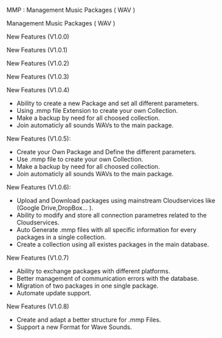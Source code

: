 MMP : Management Music Packages ( WAV )

Management Music Packages ( WAV )

New Features (V1.0.0)

New Features (V1.0.1)

New Features (V1.0.2)

New Features (V1.0.3)

New Features (V1.0.4)
- Ability to create a new Package and set all different parameters.
- Using .mmp file  Extension to create your own Collection.
- Make a backup by need for all choosed collection.
- Join automaticly all sounds WAVs to the main package.
 
New Features (V1.0.5): 
- Create your Own Package and Define the different parameters.
- Use .mmp file to create your own Collection.
- Make a backup by need for all choosed collection.
- Join automaticly all sounds WAVs to the main package.

New Features (V1.0.6):
- Upload and Download packages using mainstream Cloudservices like (Google Drive,DropBox... ).
- Ability to modify and store all connection parametres related to the Cloudservices.
- Auto Generate .mmp files with all specific information for every packages in a single collection.
- Create a collection using all existes packages in the main database.

New Features (V1.0.7)
- Ability to exchange packages with different platforms.
- Better management of communication errors with the database.
- Migration  of two packages in one single package.
- Automate update support.

New Features (V1.0.8)
- Create and adapt a better structure for .mmp Files.
- Support a new Format for Wave Sounds. 
